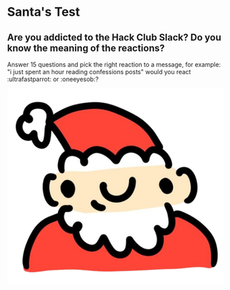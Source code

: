# Santa's Test

## Are you addicted to the Hack Club Slack? Do you know the meaning of the reactions?

Answer 15 questions and pick the right reaction to a message, for example:
"i just spent an hour reading confessions posts" would you react :ultrafastparrot: or :oneeyesob:?

![santa](santa.png)
